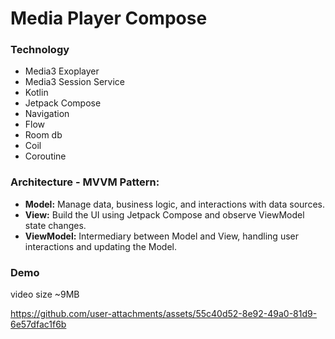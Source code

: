# Media Player Compose

 ### Technology
- Media3 Exoplayer
- Media3 Session Service
- Kotlin
- Jetpack Compose
- Navigation
- Flow
- Room db
- Coil
- Coroutine

### Architecture - MVVM Pattern:
- **Model:** Manage data, business logic, and interactions with data sources.
- **View:** Build the UI using Jetpack Compose and observe ViewModel state changes.
- **ViewModel:** Intermediary between Model and View, handling user interactions and updating the Model.

 
### Demo
video size ~9MB

https://github.com/user-attachments/assets/55c40d52-8e92-49a0-81d9-6e57dfac1f6b
